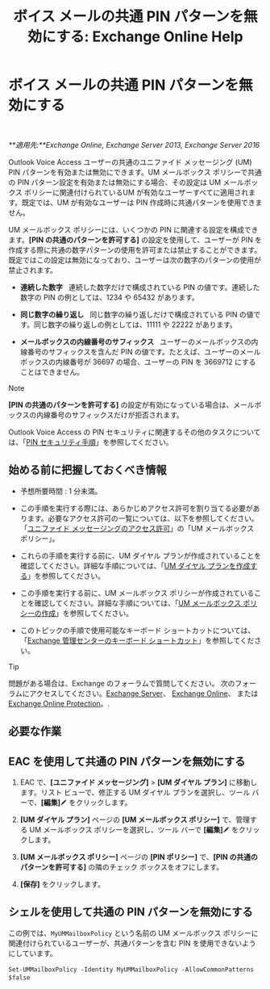 ﻿---
title: 'ボイス メールの共通 PIN パターンを無効にする: Exchange Online Help'
TOCTitle: ボイス メールの共通 PIN パターンを無効にする
ms:assetid: eecc40ae-fac7-41e4-a1e1-16330f4462a3
ms:mtpsurl: https://technet.microsoft.com/ja-jp/library/Bb125160(v=EXCHG.150)
ms:contentKeyID: 50555896
ms.date: 05/22/2018
mtps_version: v=EXCHG.150
ms.translationtype: HT
---

# ボイス メールの共通 PIN パターンを無効にする

 

_**適用先:**Exchange Online, Exchange Server 2013, Exchange Server 2016_

Outlook Voice Access ユーザーの共通のユニファイド メッセージング (UM) PIN パターンを有効または無効にできます。UM メールボックス ポリシーで共通の PIN パターン設定を有効または無効にする場合、その設定は UM メールボックス ポリシーに関連付けられているUM が有効なユーザーすべてに適用されます。既定では、UM が有効なユーザーは PIN 作成時に共通パターンを使用できません。

UM メールボックス ポリシーには、いくつかの PIN に関連する設定を構成できます。**\[PIN の共通のパターンを許可する\]** の設定を使用して、ユーザーが PIN を作成する際に共通の数字パターンの使用を許可または禁止することができます。既定ではこの設定は無効になっており、ユーザーは次の数字のパターンの使用が禁止されます。

  - **連続した数字**   連続した数字だけで構成されている PIN の値です。連続した数字の PIN の例としては、1234 や 65432 があります。

  - **同じ数字の繰り返し**   同じ数字の繰り返しだけで構成されている PIN の値です。同じ数字の繰り返しの例としては、11111 や 22222 があります。

  - **メールボックスの内線番号のサフィックス**   ユーザーのメールボックスの内線番号のサフィックスを含んだ PIN の値です。たとえば、ユーザーのメールボックスの内線番号が 36697 の場合、ユーザーの PIN を 3669712 にすることはできません。


> [!NOTE]
> <STRONG>[PIN の共通のパターンを許可する]</STRONG> の設定が有効になっている場合は、メールボックスの内線番号のサフィックスだけが拒否されます。



Outlook Voice Access の PIN セキュリティに関連するその他のタスクについては、「[PIN セキュリティ手順](pin-security-procedures-exchange-2013-help.md)」を参照してください。

## 始める前に把握しておくべき情報

  - 予想所要時間 : 1 分未満。

  - この手順を実行する際には、あらかじめアクセス許可を割り当てる必要があります。必要なアクセス許可の一覧については、以下を参照してください。「[ユニファイド メッセージングのアクセス許可](unified-messaging-permissions-exchange-2013-help.md)」の「UM メールボックス ポリシー」。

  - これらの手順を実行する前に、UM ダイヤル プランが作成されていることを確認してください。詳細な手順については、「[UM ダイヤル プランを作成する](create-a-um-dial-plan-exchange-2013-help.md)」を参照してください。

  - この手順を実行する前に、UM メールボックス ポリシーが作成されていることを確認してください。詳細な手順については、「[UM メールボックス ポリシーの作成](create-a-um-mailbox-policy-exchange-2013-help.md)」を参照してください。

  - このトピックの手順で使用可能なキーボード ショートカットについては、「[Exchange 管理センターのキーボード ショートカット](keyboard-shortcuts-in-the-exchange-admin-center-exchange-online-protection-help.md)」を参照してください。


> [!TIP]
> 問題がある場合は、Exchange のフォーラムで質問してください。 次のフォーラムにアクセスしてください。<A href="https://go.microsoft.com/fwlink/p/?linkid=60612">Exchange Server</A>、 <A href="https://go.microsoft.com/fwlink/p/?linkid=267542">Exchange Online</A>、 または <A href="https://go.microsoft.com/fwlink/p/?linkid=285351">Exchange Online Protection</A>。.



## 必要な作業

## EAC を使用して共通の PIN パターンを無効にする

1.  EAC で、**\[ユニファイド メッセージング\]** \> **\[UM ダイヤル プラン\]** に移動します。リスト ビューで、修正する UM ダイヤル プランを選択し、ツール バーで、**\[編集\]**![編集アイコン](images/Bb124582.6f53ccb2-1f13-4c02-bea0-30690e6ea71d(EXCHG.150).gif "編集アイコン") をクリックします。

2.  **\[UM ダイヤル プラン\]** ページの **\[UM メールボックス ポリシー\]** で、管理する UM メールボックス ポリシーを選択し、ツール バーで **\[編集\]**![編集アイコン](images/Bb124582.6f53ccb2-1f13-4c02-bea0-30690e6ea71d(EXCHG.150).gif "編集アイコン") をクリックします。

3.  **\[UM メールボックス ポリシー\]** ページの **\[PIN ポリシー\]** で、**\[PIN の共通のパターンを許可する\]** の隣のチェック ボックスをオフにします。

4.  **\[保存\]** をクリックします。

## シェルを使用して共通の PIN パターンを無効にする

この例では、`MyUMMailboxPolicy` という名前の UM メールボックス ポリシーに関連付けられているユーザーが、共通パターンを含む PIN を使用できないようにしています。

    Set-UMMailboxPolicy -Identity MyUMMailboxPolicy -AllowCommonPatterns $false

